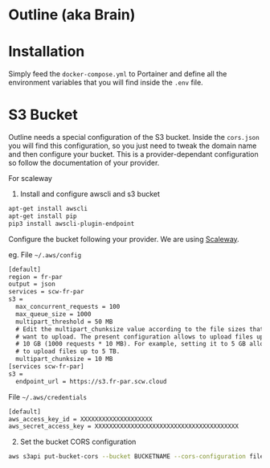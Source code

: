 # Outline (aka Brain)

# Installation
Simply feed the `docker-compose.yml` to Portainer and define all the environment variables that you will find inside the `.env` file.

# S3 Bucket
Outline needs a special configuration of the S3 bucket. Inside the `cors.json` you will find this configuration, so you just need to tweak the domain name and then configure your bucket. This is a provider-dependant configuration so follow the documentation of your provider.

For scaleway

1. Install and configure awscli and s3 bucket
```bash
apt-get install awscli
apt-get install pip
pip3 install awscli-plugin-endpoint
```

Configure the bucket following your provider. We are using [Scaleway](https://www.scaleway.com/en/docs/storage/object/api-cli/object-storage-aws-cli/).

eg.
File `~/.aws/config`
```txt
[default]
region = fr-par
output = json
services = scw-fr-par
s3 =
  max_concurrent_requests = 100
  max_queue_size = 1000
  multipart_threshold = 50 MB
  # Edit the multipart_chunksize value according to the file sizes that you
  # want to upload. The present configuration allows to upload files up to
  # 10 GB (1000 requests * 10 MB). For example, setting it to 5 GB allows you
  # to upload files up to 5 TB.
  multipart_chunksize = 10 MB
[services scw-fr-par]
s3 =
  endpoint_url = https://s3.fr-par.scw.cloud
```

File `~/.aws/credentials`
```txt
[default]
aws_access_key_id = XXXXXXXXXXXXXXXXXXXX
aws_secret_access_key = XXXXXXXXXXXXXXXXXXXXXXXXXXXXXXXXXXXXXXXX
```

2. Set the bucket CORS configuration
```bash
aws s3api put-bucket-cors --bucket BUCKETNAME --cors-configuration file://cors.json
```